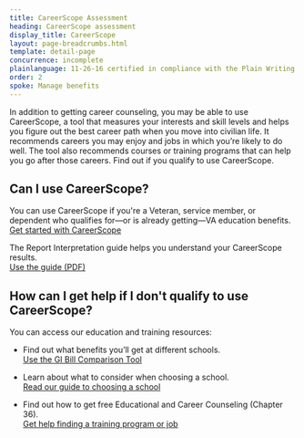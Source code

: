```yaml
---
title: CareerScope Assessment
heading: CareerScope assessment
display_title: CareerScope
layout: page-breadcrumbs.html
template: detail-page
concurrence: incomplete
plainlanguage: 11-26-16 certified in compliance with the Plain Writing Act
order: 2
spoke: Manage benefits
---
```


<div class="va-introtext">

In addition to getting career counseling, you may be able to use CareerScope, a tool that measures your interests and skill levels and helps you figure out the best career path when you move into civilian life. It recommends careers you may enjoy and jobs in which you’re likely to do well. The tool also recommends courses or training programs that can help you go after those careers. Find out if you qualify to use CareerScope.

</div>

## Can I use CareerScope?

You can use CareerScope if you're a Veteran, service member, or dependent who qualifies for—or is already getting—VA education benefits.<br> [Get started with CareerScope](https://va.careerscope.net/gibill)

The Report Interpretation guide helps you understand your CareerScope results. <br> [Use the guide (PDF)](https://www.benefits.va.gov/gibill/docs/job_aids/CareerScope_Report_Interpretation.pdf)

## How can I get help if I don't qualify to use CareerScope?

You can access our education and training resources:

- Find out what benefits you’ll get at different schools. <br>
[Use the GI Bill Comparison Tool](/gi-bill-comparison-tool)

- Learn about what to consider when choosing a school. <br>
[Read our guide to choosing a school](https://www.benefits.va.gov/gibill/choosing_a_school.asp)

- Find out how to get free Educational and Career Counseling (Chapter 36). <br>
[Get help finding a training program or job](/careers-employment/education-and-career-counseling/)

